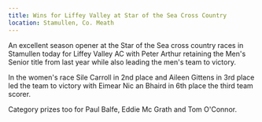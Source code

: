 ```yaml
---
title: Wins for Liffey Valley at Star of the Sea Cross Country
location: Stamullen, Co. Meath
---
```


An excellent season opener at the Star of the Sea cross country races in
Stamullen today for Liffey Valley AC with Peter Arthur retaining the Men's
Senior title from last year while also leading the men's team to victory.

In the women's race Sile Carroll in 2nd place and Aileen Gittens in 3rd place
led the team to victory with Eimear Nic an Bhaird in 6th place the third team
scorer.

Category prizes too for Paul Balfe, Eddie Mc Grath and Tom O'Connor.

